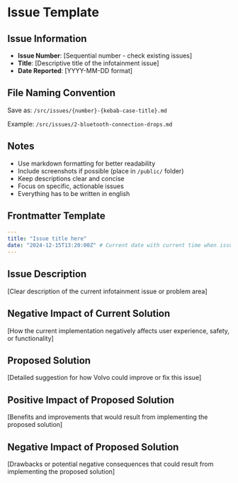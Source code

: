 # Issue Template

## Issue Information

- **Issue Number**: [Sequential number - check existing issues]
- **Title**: [Descriptive title of the infotainment issue]
- **Date Reported**: [YYYY-MM-DD format]

## File Naming Convention

Save as: `/src/issues/{number}-{kebab-case-title}.md`

Example: `/src/issues/2-bluetooth-connection-drops.md`

## Notes

- Use markdown formatting for better readability
- Include screenshots if possible (place in `/public/` folder)
- Keep descriptions clear and concise
- Focus on specific, actionable issues
- Everything has to be written in english

## Frontmatter Template

```yaml
---
title: "Issue title here"
date: "2024-12-15T13:20:00Z" # Current date with current time when issue created
---
```

## Issue Description

[Clear description of the current infotainment issue or problem area]

## Negative Impact of Current Solution

[How the current implementation negatively affects user experience, safety, or functionality]

## Proposed Solution

[Detailed suggestion for how Volvo could improve or fix this issue]

## Positive Impact of Proposed Solution

[Benefits and improvements that would result from implementing the proposed solution]

## Negative Impact of Proposed Solution

[Drawbacks or potential negative consequences that could result from implementing the proposed solution]
